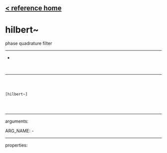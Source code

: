 [< reference home](ceammc_lib.html)
---

# hilbert~


phase quadrature filter

---

-
<br>


---


```



[hilbert~]


            
```

---
arguments:

ARG_NAME: -<br>

---
properties:


